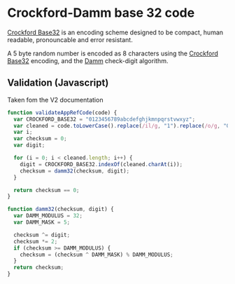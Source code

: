 # Crockford-Damm base 32 code

[Crockford Base32](https://www.crockford.com/base32.html) is an encoding scheme designed to be compact, human readable, pronouncable and error resistant.

A 5 byte random number is encoded as 8 characters using the [Crockford Base32](https://www.crockford.com/base32.html) encoding, and the [Damm](https://en.wikipedia.org/wiki/Damm_algorithm) check-digit algorithm.


## Validation (Javascript)

Taken fom the V2 documentation

```javascript
function validateAppRefCode(code) {
  var CROCKFORD_BASE32 = "0123456789abcdefghjkmnpqrstvwxyz";
  var cleaned = code.toLowerCase().replace(/il/g, "1").replace(/o/g, "0").replace(/u/g, "v").replace(/[- ]/g, "");
  var i;
  var checksum = 0;
  var digit;

  for (i = 0; i < cleaned.length; i++) {
    digit = CROCKFORD_BASE32.indexOf(cleaned.charAt(i));
    checksum = damm32(checksum, digit);
  }

  return checksum == 0;
}

function damm32(checksum, digit) {
  var DAMM_MODULUS = 32;
  var DAMM_MASK = 5;

  checksum ^= digit;
  checksum *= 2;
  if (checksum >= DAMM_MODULUS) {
    checksum = (checksum ^ DAMM_MASK) % DAMM_MODULUS;
  }
  return checksum;
}
```
